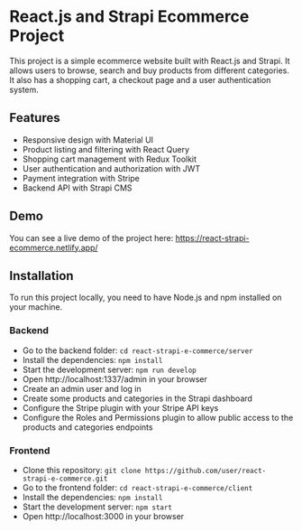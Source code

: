 # React.js and Strapi Ecommerce Project

This project is a simple ecommerce website built with React.js and Strapi. It allows users to browse, search and buy products from different categories. It also has a shopping cart, a checkout page and a user authentication system.

## Features

- Responsive design with Material UI
- Product listing and filtering with React Query
- Shopping cart management with Redux Toolkit
- User authentication and authorization with JWT
- Payment integration with Stripe
- Backend API with Strapi CMS

## Demo

You can see a live demo of the project here: https://react-strapi-ecommerce.netlify.app/

## Installation

To run this project locally, you need to have Node.js and npm installed on your machine.

### Backend

- Go to the backend folder: `cd react-strapi-e-commerce/server`
- Install the dependencies: `npm install`
- Start the development server: `npm run develop`
- Open http://localhost:1337/admin in your browser
- Create an admin user and log in
- Create some products and categories in the Strapi dashboard
- Configure the Stripe plugin with your Stripe API keys
- Configure the Roles and Permissions plugin to allow public access to the products and categories endpoints

### Frontend

- Clone this repository: `git clone https://github.com/user/react-strapi-e-commerce.git`
- Go to the frontend folder: `cd react-strapi-e-commerce/client`
- Install the dependencies: `npm install`
- Start the development server: `npm start`
- Open http://localhost:3000 in your browser


